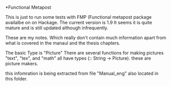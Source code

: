*Functional Metapost

 This is just to run some tests with FMP (Functional metapost package availalbe on
on Hackage. The current version is 1.9 
It seems it is quite mature and is still updated although infrequently. 

These are my notes. Which really don't contain much information apart from what is covered in the 
manaul and the thesis chapters. 

The basic Type is "Picture"
There are several functions for making pictures
"text", "tex", and "math" all have types (:: String -> Picture). these are picture makers.

this infomration is being extracted from file "Manual_eng" also located in this folder.

